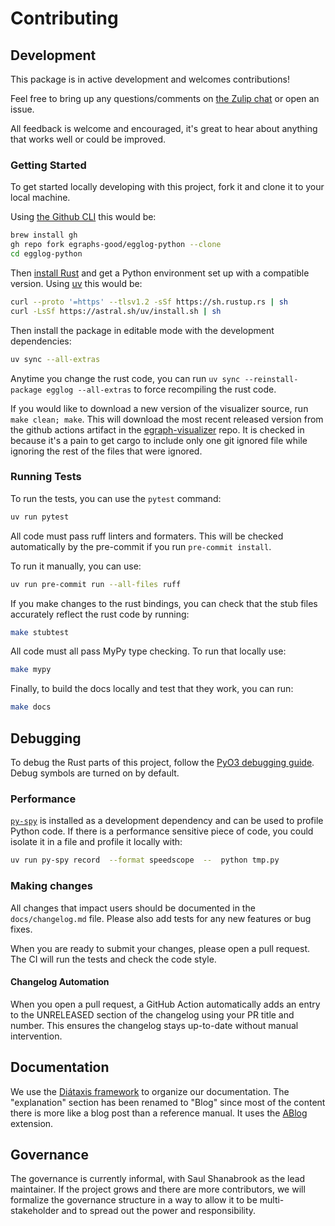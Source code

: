 # Contributing

## Development

This package is in active development and welcomes contributions!

Feel free to bring up any questions/comments on [the Zulip chat](https://egraphs.zulipchat.com/) or open an issue.

All feedback is welcome and encouraged, it's great to hear about anything that works well or could be improved.

### Getting Started

To get started locally developing with this project, fork it and clone it to your local machine.

Using [the Github CLI](https://github.com/cli/cli#installation) this would be:

```bash
brew install gh
gh repo fork egraphs-good/egglog-python --clone
cd egglog-python
```

Then [install Rust](https://www.rust-lang.org/tools/install) and get a Python environment set up with a compatible version. Using [uv](https://docs.astral.sh/uv/getting-started/installation/) this would be:

```bash
curl --proto '=https' --tlsv1.2 -sSf https://sh.rustup.rs | sh
curl -LsSf https://astral.sh/uv/install.sh | sh
```

Then install the package in editable mode with the development dependencies:

```bash
uv sync --all-extras
```

Anytime you change the rust code, you can run `uv sync --reinstall-package egglog --all-extras` to force recompiling the rust code.

If you would like to download a new version of the visualizer source, run `make clean; make`. This will download
the most recent released version from the github actions artifact in the [egraph-visualizer](https://github.com/egraphs-good/egraph-visualizer) repo. It is checked in because it's a pain to get cargo to include only one git ignored file while ignoring the rest of the files that were ignored.

### Running Tests

To run the tests, you can use the `pytest` command:

```bash
uv run pytest
```

All code must pass ruff linters and formaters. This will be checked automatically by the pre-commit if you run `pre-commit install`.

To run it manually, you can use:

```bash
uv run pre-commit run --all-files ruff
```

If you make changes to the rust bindings, you can check that the stub files accurately reflect the rust code by running:

```bash
make stubtest
```

All code must all pass MyPy type checking. To run that locally use:

```bash
make mypy
```

Finally, to build the docs locally and test that they work, you can run:

```bash
make docs
```

## Debugging

To debug the Rust parts of this project, follow the [PyO3 debugging guide](https://pyo3.rs/main/debugging.html#debugger-specific-setup).
Debug symbols are turned on by default.

### Performance

[`py-spy`](https://github.com/benfred/py-spy) is installed as a development dependency and can be used to profile Python code.
If there is a performance sensitive piece of code, you could isolate it in a file and profile it locally with:

```bash
uv run py-spy record  --format speedscope  --  python tmp.py
```

### Making changes

All changes that impact users should be documented in the `docs/changelog.md` file. Please also add tests for any new features
or bug fixes.

When you are ready to submit your changes, please open a pull request. The CI will run the tests and check the code style.

#### Changelog Automation

When you open a pull request, a GitHub Action automatically adds an entry to the UNRELEASED section of the changelog using your PR title and number. This ensures the changelog stays up-to-date without manual intervention.

## Documentation

We use the [Diátaxis framework](https://diataxis.fr/) to organize our documentation. The "explanation" section has
been renamed to "Blog" since most of the content there is more like a blog post than a reference manual. It uses
the [ABlog](https://ablog.readthedocs.io/en/stable/index.html#how-it-works) extension.

## Governance

The governance is currently informal, with Saul Shanabrook as the lead maintainer. If the project grows and there
are more contributors, we will formalize the governance structure in a way to allow it to be multi-stakeholder and
to spread out the power and responsibility.
